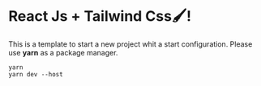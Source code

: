 # React Js + Tailwind Css🖌️!

This is a template to start a new project whit a start configuration. Please use **yarn** as a package manager.

    yarn
    yarn dev --host